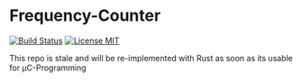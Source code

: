 # Frequency-Counter
[![Build Status](https://travis-ci.org/nextgenerationgeek/freqcntr.svg)](https://travis-ci.org/nextgenerationgeek/freqcntr) [![License MIT](https://img.shields.io/badge/license-MIT-blue.svg)](https://github.com/nextgenerationgeek/freqcntr/blob/master/LICENSE)

This repo is stale and will be re-implemented with Rust as soon as its usable for µC-Programming
